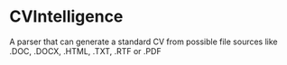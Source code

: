 # CVIntelligence
A parser that can generate a standard CV from possible file sources like .DOC, .DOCX, .HTML, .TXT, .RTF or .PDF
